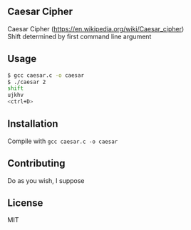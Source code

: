 ## Caesar Cipher

Caesar Cipher (https://en.wikipedia.org/wiki/Caesar_cipher)  
Shift determined by first command line argument

## Usage

```bash
$ gcc caesar.c -o caesar
$ ./caesar 2
shift
ujkhv
<ctrl+D>
```

## Installation

Compile with `gcc caesar.c -o caesar`

## Contributing

Do as you wish, I suppose

## License

MIT
